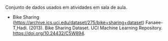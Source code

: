 Conjunto de dados usados em atividades em sala de aula.

- Bike Sharing (https://archive.ics.uci.edu/dataset/275/bike+sharing+dataset)
Fanaee-T,Hadi. (2013). Bike Sharing Dataset. UCI Machine Learning Repository. https://doi.org/10.24432/C5W894.
